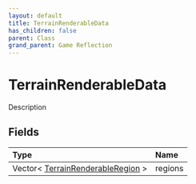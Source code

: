 ```yaml
---
layout: default
title: TerrainRenderableData
has_children: false
parent: Class
grand_parent: Game Reflection
---
```

# TerrainRenderableData
Description 

## Fields

| Type | Name |
|:-------------|:--------------|
| Vector< [TerrainRenderableRegion](/docs/game-reflection/classes/terrain_renderable_region) > | regions |

